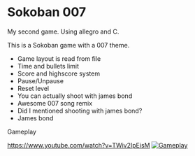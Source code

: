 Sokoban 007
==========

My second game. Using allegro and C.

This is a Sokoban game with a 007 theme.

- Game layout is read from file
- Time and bullets limit
- Score and highscore system
- Pause/Unpause
- Reset level
- You can actually shoot with james bond
- Awesome 007 song remix
- Did I mentioned shooting with james bond?
- James bond

Gameplay

https://www.youtube.com/watch?v=TWiv2IpEisM
[![Gameplay](http://img.youtube.com/vi/TWiv2IpEisM/0.jpg)](http://www.youtube.com/watch?v=TWiv2IpEisM)
